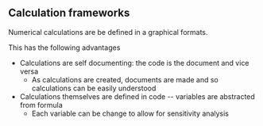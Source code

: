 ## Calculation frameworks 

Numerical calculations are be defined in a graphical formats. 

This has the following advantages 
- Calculations are self documenting: the code is the document and vice versa
    - As calculations are created, documents are made and so calculations can be easily understood
- Calculations themselves are defined in code -- variables are abstracted from formula
    - Each variable can be change to allow for sensitivity analysis 